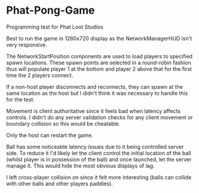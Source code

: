 # Phat-Pong-Game
Programming test for Phat Loot Studios

Best to run the game in 1280x720 display as the NetworkManagerHUD isn't very responsive.

The NetworkStartPosition components are used to load players to specified spawn locations. These spawn points are selected in a round-robin fashion thus will populate player 1 at the bottom and player 2 above that for the first time the 2 players connect.

If a non-host player disconnects and reconnects, they can spawn at the same location as the host but I didn't think it was necessary to handle this for the test.

Movement is client authoritative since it feels bad when latency affects controls. I didn't do any server validation checks for any client movement or boundary collision so this would be cheatable.

Only the host can restart the game.

Ball has some noticeable latency issues due to it being controlled server side. To reduce it I'd likely let the client control the initial location of the ball (whilst player is in possession of the ball) and once launched, let the server manage it. This would hide the most obvious displays of lag.

I left cross-player collision on since it felt more interesting (balls can collide with other balls and other players paddles).
